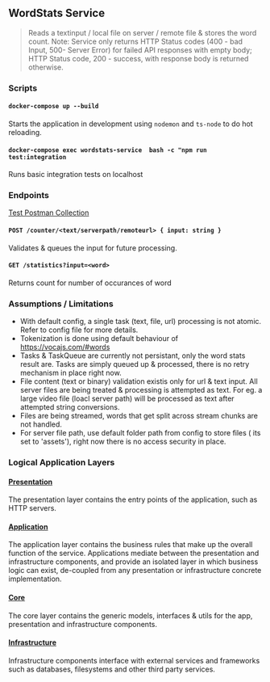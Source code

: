 ## WordStats Service

> Reads a textinput / local file on server / remote file & stores the word count.
> Note: Service only returns HTTP Status codes (400 - bad Input, 500- Server Error) for failed API responses with empty body; HTTP Status code, 200 - success, with response body is returned otherwise.

### Scripts

#### `docker-compose up --build`
Starts the application in development using `nodemon` and `ts-node` to do hot reloading.

#### `docker-compose exec wordstats-service  bash -c "npm run test:integration`
Runs basic integration tests on localhost

### Endpoints

[Test Postman Collection](https://www.postman.com/collections/4b4bb4262d79d1507a82)

#### `POST /counter/<text/serverpath/remoteurl> { input: string }`
Validates & queues the input for future processing.

#### `GET /statistics?input=<word>`
Returns count for number of occurances of word

### Assumptions / Limitations
- With default config, a single task (text, file, url) processing is not atomic. Refer to config file for more details.
- Tokenization is done using default behaviour of https://vocajs.com/#words
- Tasks & TaskQueue are currently not persistant, only the word stats result are. Tasks are simply queued up & processed, there is no retry mechanism in place right now.
- File content (text or binary) validation existis only for url & text input. All server files are being treated & processing is attempted as text. For eg. a large video file (loacl server path) will be processed as text after attempted string conversions.
- Files are being streamed, words that get split across stream chunks are not handled.
- For server file path, use default folder path from config to store files ( its set to 'assets'), right now there is no access security in place.

### Logical Application Layers

#### [Presentation](./src/presentation)
The presentation layer contains the entry points of the application, such as HTTP servers.

#### [Application](./src/app)
The application layer contains the business rules that make up the overall function of the service. Applications mediate between the
presentation and infrastructure components, and provide an isolated layer in which business logic can exist,
de-coupled from any presentation or infrastructure concrete implementation.

#### [Core](./src/core)
The core layer contains the generic models, interfaces & utils for the app, presentation and infrastructure components.

#### [Infrastructure](./src/infra)
Infrastructure components interface with external services and frameworks such as databases, filesystems and other third party services.

